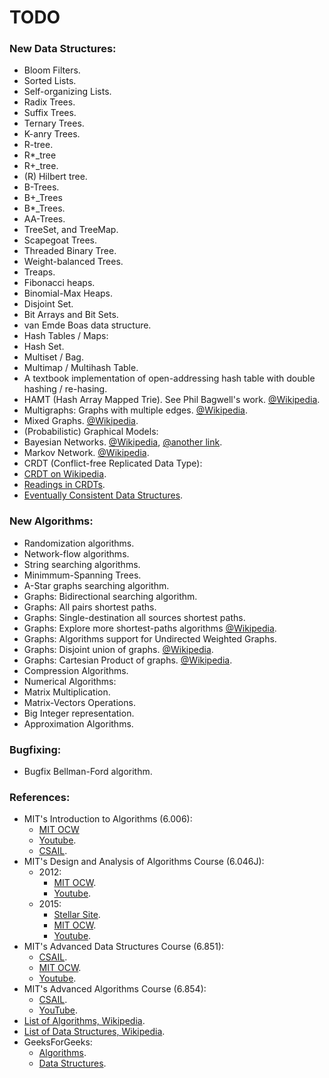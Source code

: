 # TODO

### New Data Structures:

 * Bloom Filters.
 * Sorted Lists.
 * Self-organizing Lists.
 * Radix Trees.
 * Suffix Trees.
 * Ternary Trees.
 * K-anry Trees.
 * R-tree.
 * R*_tree
 * R+_tree.
 * (R) Hilbert tree.
 * B-Trees.
 * B+_Trees
 * B*_Trees.
 * AA-Trees.
 * TreeSet, and TreeMap.
 * Scapegoat Trees.
 * Threaded Binary Tree.
 * Weight-balanced Trees.
 * Treaps.
 * Fibonacci heaps.
 * Binomial-Max Heaps.
 * Disjoint Set.
 * Bit Arrays and Bit Sets.
 * van Emde Boas data structure.
 * Hash Tables / Maps:
  * Hash Set.
  * Multiset / Bag.
  * Multimap / Multihash Table.
  * A textbook implementation of open-addressing hash table with double hashing / re-hasing.
 * HAMT (Hash Array Mapped Trie). See Phil Bagwell's work. [@Wikipedia](https://en.wikipedia.org/wiki/Hash_array_mapped_trie).
 * Multigraphs: Graphs with multiple edges. [@Wikipedia](https://en.wikipedia.org/wiki/Multigraph).
 * Mixed Graphs. [@Wikipedia](https://en.wikipedia.org/wiki/Mixed_graph).
 * (Probabilistic) Graphical Models:
  * Bayesian Networks. [@Wikipedia](https://en.wikipedia.org/wiki/Bayesian_network), [@another link](https://en.wikipedia.org/wiki/Dynamic_Bayesian_network).
  * Markov Network. [@Wikipedia](https://en.wikipedia.org/wiki/Markov_random_field).
 * CRDT (Conflict-free Replicated Data Type):
  * [CRDT on Wikipedia](https://en.wikipedia.org/wiki/Conflict-free_replicated_data_type).
  * [Readings in CRDTs](http://christophermeiklejohn.com/crdt/2014/07/22/readings-in-crdts.html).
  * [Eventually Consistent Data Structures](https://www.infoq.com/presentations/CRDT).

### New Algorithms:

 * Randomization algorithms.
 * Network-flow algorithms.
 * String searching algorithms.
 * Minimmum-Spanning Trees.
 * A-Star graphs searching algorithm.
 * Graphs: Bidirectional searching algorithm.
 * Graphs: All pairs shortest paths.
 * Graphs: Single-destination all sources shortest paths.
 * Graphs: Explore more shortest-paths algorithms [@Wikipedia](https://en.wikipedia.org/wiki/Shortest_path_problem).
 * Graphs: Algorithms support for Undirected Weighted Graphs.
 * Graphs: Disjoint union of graphs. [@Wikipedia](https://en.wikipedia.org/wiki/Graph_(mathematics)#Operations_on_graphs).
 * Graphs: Cartesian Product of graphs. [@Wikipedia](https://en.wikipedia.org/wiki/Cartesian_product_of_graphs).
 * Compression Algorithms.
 * Numerical Algorithms:
  * Matrix Multiplication.
  * Matrix-Vectors Operations.
  * Big Integer representation.
  * Approximation Algorithms.
 
### Bugfixing:

 * Bugfix Bellman-Ford algorithm.
 
### References:

 * MIT's Introduction to Algorithms (6.006):
   + [MIT OCW](http://ocw.mit.edu/courses/electrical-engineering-and-computer-science/6-006-introduction-to-algorithms-fall-2011/)
   + [Youtube](https://www.youtube.com/playlist?list=PLUl4u3cNGP61Oq3tWYp6V_F-5jb5L2iHb).
   + [CSAIL](http://courses.csail.mit.edu/6.006/fall11/notes.shtml).
 * MIT's Design and Analysis of Algorithms Course (6.046J):
   + 2012:
     * [MIT OCW](http://ocw.mit.edu/courses/electrical-engineering-and-computer-science/6-046j-design-and-analysis-of-algorithms-spring-2012/).
     * [Youtube](https://www.youtube.com/playlist?list=PL8B24C31197EC371C).
   + 2015:
     * [Stellar Site](http://stellar.mit.edu/S/course/6/sp15/6.046J/materials.html).
     * [MIT OCW](http://ocw.mit.edu/courses/electrical-engineering-and-computer-science/6-046j-design-and-analysis-of-algorithms-spring-2015/).
     * [Youtube](https://www.youtube.com/playlist?list=PLUl4u3cNGP6317WaSNfmCvGym2ucw3oGp).
 * MIT's Advanced Data Structures Course (6.851):
   + [CSAIL](https://courses.csail.mit.edu/6.851/).
   + [MIT OCW](http://ocw.mit.edu/courses/electrical-engineering-and-computer-science/6-851-advanced-data-structures-spring-2012/).
   + [Youtube](https://www.youtube.com/playlist?list=PLUl4u3cNGP61hsJNdULdudlRL493b-XZf).
 * MIT's Advanced Algorithms Course (6.854):
   + [CSAIL](http://people.csail.mit.edu/moitra/854.html).
   + [YouTube](https://www.youtube.com/playlist?list=PL6ogFv-ieghdoGKGg2Bik3Gl1glBTEu8c).
 * [List of Algorithms, Wikipedia](https://en.wikipedia.org/wiki/List_of_algorithms).
 * [List of Data Structures, Wikipedia](https://en.wikipedia.org/wiki/List_of_data_structures).
 * GeeksForGeeks:
   + [Algorithms](http://www.geeksforgeeks.org/fundamentals-of-algorithms/).
   + [Data Structures](http://www.geeksforgeeks.org/data-structures/#AdvancedDataStructure).
